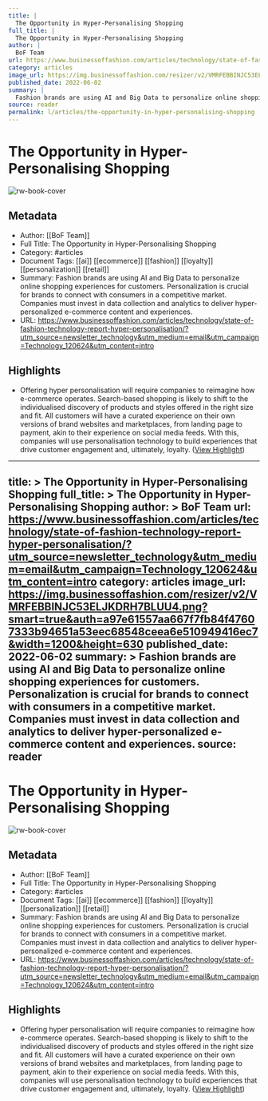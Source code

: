 ```yaml
---
title: |
  The Opportunity in Hyper-Personalising Shopping
full_title: |
  The Opportunity in Hyper-Personalising Shopping
author: |
  BoF Team
url: https://www.businessoffashion.com/articles/technology/state-of-fashion-technology-report-hyper-personalisation/?utm_source=newsletter_technology&utm_medium=email&utm_campaign=Technology_120624&utm_content=intro
category: articles
image_url: https://img.businessoffashion.com/resizer/v2/VMRFEBBINJC53ELJKDRH7BLUU4.png?smart=true&auth=a97e61557aa667f7fb84f47607333b94651a53eec68548ceea6e510949416ec7&width=1200&height=630
published_date: 2022-06-02
summary: |
  Fashion brands are using AI and Big Data to personalize online shopping experiences for customers. Personalization is crucial for brands to connect with consumers in a competitive market. Companies must invest in data collection and analytics to deliver hyper-personalized e-commerce content and experiences.
source: reader
permalink: l/articles/the-opportunity-in-hyper-personalising-shopping
---
```

# The Opportunity in Hyper-Personalising Shopping

![rw-book-cover](https://img.businessoffashion.com/resizer/v2/VMRFEBBINJC53ELJKDRH7BLUU4.png?smart=true&auth=a97e61557aa667f7fb84f47607333b94651a53eec68548ceea6e510949416ec7&width=1200&height=630)

## Metadata
- Author: [[BoF Team]]
- Full Title: The Opportunity in Hyper-Personalising Shopping
- Category: #articles
- Document Tags: [[ai]] [[ecommerce]] [[fashion]] [[loyalty]] [[personalization]] [[retail]] 
- Summary: Fashion brands are using AI and Big Data to personalize online shopping experiences for customers. Personalization is crucial for brands to connect with consumers in a competitive market. Companies must invest in data collection and analytics to deliver hyper-personalized e-commerce content and experiences.
- URL: https://www.businessoffashion.com/articles/technology/state-of-fashion-technology-report-hyper-personalisation/?utm_source=newsletter_technology&utm_medium=email&utm_campaign=Technology_120624&utm_content=intro

## Highlights
- Offering hyper personalisation will require companies to reimagine how e-commerce operates. Search-based shopping is likely to shift to the individualised discovery of products and styles offered in the right size and fit. All customers will have a curated experience on their own versions of brand websites and marketplaces, from landing page to payment, akin to their experience on social media feeds. With this, companies will use personalisation technology to build experiences that drive customer engagement and, ultimately, loyalty. ([View Highlight](https://read.readwise.io/read/01j08f5z1fkfz03x6b8cctj06e))


---
title: >
  The Opportunity in Hyper-Personalising Shopping
full_title: >
  The Opportunity in Hyper-Personalising Shopping
author: >
  BoF Team
url: https://www.businessoffashion.com/articles/technology/state-of-fashion-technology-report-hyper-personalisation/?utm_source=newsletter_technology&utm_medium=email&utm_campaign=Technology_120624&utm_content=intro
category: articles
image_url: https://img.businessoffashion.com/resizer/v2/VMRFEBBINJC53ELJKDRH7BLUU4.png?smart=true&auth=a97e61557aa667f7fb84f47607333b94651a53eec68548ceea6e510949416ec7&width=1200&height=630
published_date: 2022-06-02
summary: >
  Fashion brands are using AI and Big Data to personalize online shopping experiences for customers. Personalization is crucial for brands to connect with consumers in a competitive market. Companies must invest in data collection and analytics to deliver hyper-personalized e-commerce content and experiences.
source: reader
---
# The Opportunity in Hyper-Personalising Shopping

![rw-book-cover](https://img.businessoffashion.com/resizer/v2/VMRFEBBINJC53ELJKDRH7BLUU4.png?smart=true&auth=a97e61557aa667f7fb84f47607333b94651a53eec68548ceea6e510949416ec7&width=1200&height=630)

## Metadata
- Author: [[BoF Team]]
- Full Title: The Opportunity in Hyper-Personalising Shopping
- Category: #articles
- Document Tags: [[ai]] [[ecommerce]] [[fashion]] [[loyalty]] [[personalization]] [[retail]] 
- Summary: Fashion brands are using AI and Big Data to personalize online shopping experiences for customers. Personalization is crucial for brands to connect with consumers in a competitive market. Companies must invest in data collection and analytics to deliver hyper-personalized e-commerce content and experiences.
- URL: https://www.businessoffashion.com/articles/technology/state-of-fashion-technology-report-hyper-personalisation/?utm_source=newsletter_technology&utm_medium=email&utm_campaign=Technology_120624&utm_content=intro

## Highlights
- Offering hyper personalisation will require companies to reimagine how e-commerce operates. Search-based shopping is likely to shift to the individualised discovery of products and styles offered in the right size and fit. All customers will have a curated experience on their own versions of brand websites and marketplaces, from landing page to payment, akin to their experience on social media feeds. With this, companies will use personalisation technology to build experiences that drive customer engagement and, ultimately, loyalty. ([View Highlight](https://read.readwise.io/read/01j08f5z1fkfz03x6b8cctj06e))


